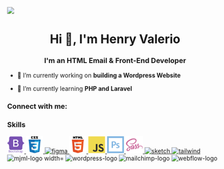 <img src="https://qph.cf2.quoracdn.net/main-qimg-fa7b4bdc3b2f73e749e5c2c646d4ae13">

<h1 align="center">Hi 👋, I'm Henry Valerio</h1>
<h3 align="center">I'm an HTML Email & Front-End Developer</h3>

- 🔭 I’m currently working on **building a Wordpress Website**

- 🌱 I’m currently learning **PHP and Laravel**

<h3 align="left">Connect with me:</h3>
<p align="left">
</p>

<h3 align="left">Skills</h3>
<p align="left"> <a href="https://getbootstrap.com" target="_blank" rel="noreferrer"> <img src="https://raw.githubusercontent.com/devicons/devicon/master/icons/bootstrap/bootstrap-plain-wordmark.svg" alt="bootstrap" width="40" height="40"/> </a> <a href="https://www.w3schools.com/css/" target="_blank" rel="noreferrer"> <img src="https://raw.githubusercontent.com/devicons/devicon/master/icons/css3/css3-original-wordmark.svg" alt="css3" width="40" height="40"/> </a> <a href="https://www.figma.com/" target="_blank" rel="noreferrer"> <img src="https://www.vectorlogo.zone/logos/figma/figma-icon.svg" alt="figma" width="40" height="40"/> </a> <a href="https://www.w3.org/html/" target="_blank" rel="noreferrer"> <img src="https://raw.githubusercontent.com/devicons/devicon/master/icons/html5/html5-original-wordmark.svg" alt="html5" width="40" height="40"/> </a> <a href="https://developer.mozilla.org/en-US/docs/Web/JavaScript" target="_blank" rel="noreferrer"> <img src="https://raw.githubusercontent.com/devicons/devicon/master/icons/javascript/javascript-original.svg" alt="javascript" width="40" height="40"/> </a> <a href="https://www.photoshop.com/en" target="_blank" rel="noreferrer"> <img src="https://raw.githubusercontent.com/devicons/devicon/master/icons/photoshop/photoshop-line.svg" alt="photoshop" width="40" height="40"/> </a> <a href="https://sass-lang.com" target="_blank" rel="noreferrer"> <img src="https://raw.githubusercontent.com/devicons/devicon/master/icons/sass/sass-original.svg" alt="sass" width="40" height="40"/> </a> <a href="https://www.sketch.com/" target="_blank" rel="noreferrer"> <img src="https://www.vectorlogo.zone/logos/sketchapp/sketchapp-icon.svg" alt="sketch" width="40" height="40"/> </a> <a href="https://tailwindcss.com/" target="_blank" rel="noreferrer"> <img src="https://www.vectorlogo.zone/logos/tailwindcss/tailwindcss-icon.svg" alt="tailwind" width="40" height="40"/> </a>
 <img src="https://pbs.twimg.com/profile_images/692996405607190528/VwZquHQK_400x400.png" alt="mjml-logo width="40" height="40">
 <img src="https://encrypted-tbn0.gstatic.com/images?q=tbn:ANd9GcRj4Pqbrzay5wDVU9YpnxF7EbKqcOPq_HUkcdQd8jZ-WhVM4Vk4pg-sOcT0rO0uegfJCI0&usqp=CAU" 
 alt="wordpress-logo" width="80" height="40">
 <img src="https://mailchimp.com//email-design-guide/images/share-1a1fdf04.png" alt="mailchimp-logo" width="80" height="40"> 
 <img src="https://www.daily.co/blog/content/images/2020/08/image-blogpost-webflow-directory@2x.jpg" alt="webflow-logo" width="80" height="40"                                                                                                                   
</p>






